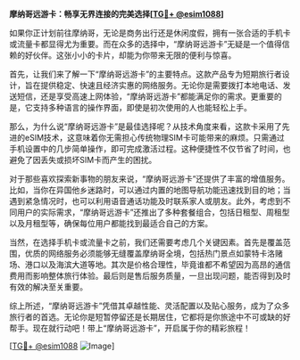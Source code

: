 **摩纳哥远游卡：畅享无界连接的完美选择[[TG💪+ @esim1088](https://t.me/s/esim1088)]**

如果你正计划前往摩纳哥，无论是商务出行还是休闲度假，拥有一张合适的手机卡或流量卡都显得尤为重要。而在众多的选择中，“摩纳哥远游卡”无疑是一个值得信赖的好伙伴。这张小小的卡片，却能为你带来无限的便利与惊喜。

首先，让我们来了解一下“摩纳哥远游卡”的主要特点。这款产品专为短期旅行者设计，旨在提供稳定、快速且经济实惠的网络服务。无论你是需要拨打本地电话、发送短信，还是享受高速上网体验，“摩纳哥远游卡”都能满足你的需求。更重要的是，它支持多种语言的操作界面，即使是初次使用的人也能轻松上手。

那么，为什么说“摩纳哥远游卡”是最佳选择呢？从技术角度来看，这款卡采用了先进的eSIM技术，这意味着你无需担心传统物理SIM卡可能带来的麻烦。只需通过手机设置中的几步简单操作，即可完成激活过程。这种便捷性不仅节省了时间，也避免了因丢失或损坏SIM卡而产生的困扰。

对于那些喜欢探索新事物的朋友来说，“摩纳哥远游卡”还提供了丰富的增值服务。比如，当你在异国他乡迷路时，可以通过内置的地图导航功能迅速找到目的地；当遇到紧急情况时，也可以利用语音通话功能及时联系家人或朋友。此外，考虑到不同用户的实际需求，“摩纳哥远游卡”还推出了多种套餐组合，包括日租型、周租型以及月租型等，确保每位用户都能找到最适合自己的方案。

当然，在选择手机卡或流量卡之前，我们还需要考虑几个关键因素。首先是覆盖范围，优质的网络服务必须能够无缝覆盖摩纳哥全境，包括热门景点如蒙特卡洛赌场、港口以及海滨大道等地。其次是价格合理性，毕竟谁都不希望因为高昂的通信费用而影响整体旅行体验。最后则是售后服务质量，一旦出现问题，能否得到及时有效的解决至关重要。

综上所述，“摩纳哥远游卡”凭借其卓越性能、灵活配置以及贴心服务，成为了众多旅行者的首选。无论你是短暂停留还是长期居住，它都将是你旅途中不可或缺的好帮手。现在就行动吧！带上“摩纳哥远游卡”，开启属于你的精彩旅程！

[[TG💪+ @esim1088](https://t.me/s/esim1088) ![Image](https://i.postimg.cc/4NQfJmqS/Snipaste-2025-05-13-00-14-12.png)]